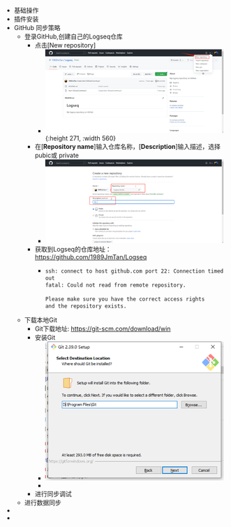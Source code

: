 - 基础操作
- 插件安装
- GitHub 同步策略
	- 登录GitHub,创建自己的Logseq仓库
		- 点击[New repository]
			- ![image.png](../assets/image_1671175508127_0.png){:height 271, :width 560}
		- 在[**Repository name**]输入仓库名称，[**Description**]输入描述，选择pubic或 private
			- ![image.png](../assets/image_1671175670716_0.png)
		- 获取到Logseq的仓库地址：  https://github.com/1989JmTan/Logseq
			- ```
			  ssh: connect to host github.com port 22: Connection timed out
			  fatal: Could not read from remote repository.
			  
			  Please make sure you have the correct access rights
			  and the repository exists.
			  ```
	- 下载本地Git
		- Git下载地址:  https://git-scm.com/download/win
		- 安装Git
			- ![image.png](../assets/image_1671188503394_0.png)
			-
		- 进行同步调试
	- 进行数据同步
-
-